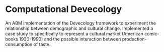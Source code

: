 # Computational Devecology
 An ABM implementation of the Devecology framework to experiment the relationship between demographic and cultural change. Implemented a case study to specifically to represent a cultural market (American comic-books 1930-1990) and the possible interaction between production-consumption of taste.
